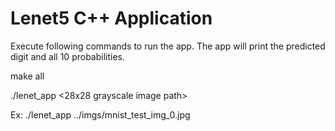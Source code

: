 # Lenet5 C++ Application

Execute following commands to run the app. The app will print the predicted digit and all 10 probabilities.

make all

./lenet_app <28x28 grayscale image path>

Ex: ./lenet_app ../imgs/mnist_test_img_0.jpg

